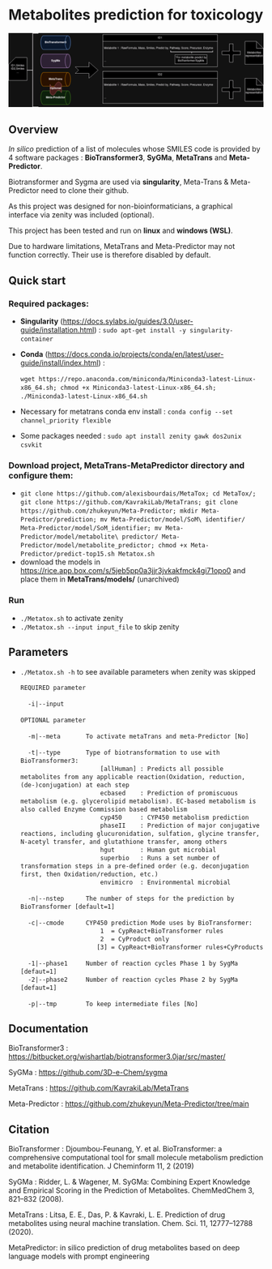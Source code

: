 # Metabolites prediction for toxicology

![screenshot](Images/MetaTox.png)

## Overview

*In silico* prediction of a list of molecules whose SMILES code is provided by 4 software packages : **BioTransformer3**, **SyGMa**, **MetaTrans** and **Meta-Predictor**.

Biotransformer and Sygma are used via **singularity**, Meta-Trans & Meta-Predictor need to clone their github.

As this project was designed for non-bioinformaticians, a graphical interface via zenity was included (optional).

This project has been tested and run on **linux** and **windows (WSL)**.

Due to hardware limitations, MetaTrans and Meta-Predictor may not function correctly. Their use is therefore disabled by default.

## Quick start

### Required packages:

- **Singularity** (https://docs.sylabs.io/guides/3.0/user-guide/installation.html) :
  `sudo apt-get install -y singularity-container`
- **Conda** (https://docs.conda.io/projects/conda/en/latest/user-guide/install/index.html) :
  
  `wget https://repo.anaconda.com/miniconda/Miniconda3-latest-Linux-x86_64.sh; chmod +x Miniconda3-latest-Linux-x86_64.sh; ./Miniconda3-latest-Linux-x86_64.sh`
- Necessary for metatrans conda env install : `conda config --set channel_priority flexible`
- Some packages needed : `sudo apt install zenity gawk dos2unix csvkit`

### Download project, MetaTrans-MetaPredictor directory and configure them: 

- `git clone https://github.com/alexisbourdais/MetaTox; cd MetaTox/; git clone https://github.com/KavrakiLab/MetaTrans; git clone https://github.com/zhukeyun/Meta-Predictor; mkdir Meta-Predictor/prediction; mv Meta-Predictor/model/SoM\ identifier/ Meta-Predictor/model/SoM_identifier; mv Meta-Predictor/model/metabolite\ predictor/ Meta-Predictor/model/metabolite_predictor; chmod +x Meta-Predictor/predict-top15.sh Metatox.sh`
- download the models in https://rice.app.box.com/s/5jeb5pp0a3jjr3jvkakfmck4gi71opo0 and place them in **MetaTrans/models/** (unarchived)

### Run
- `./Metatox.sh` to activate zenity
- `./Metatox.sh --input input_file` to skip zenity

## Parameters

- `./Metatox.sh -h` to see available parameters when zenity was skipped

      REQUIRED parameter

        -i|--input
  
      OPTIONAL parameter

        -m|--meta       To activate metaTrans and meta-Predictor [No]

        -t|--type       Type of biotransformation to use with BioTransformer3:
                            [allHuman] : Predicts all possible metabolites from any applicable reaction(Oxidation, reduction, (de-)conjugation) at each step 
                            ecbased    : Prediction of promiscuous metabolism (e.g. glycerolipid metabolism). EC-based metabolism is also called Enzyme Commission based metabolism
                            cyp450     : CYP450 metabolism prediction 
                            phaseII    : Prediction of major conjugative reactions, including glucuronidation, sulfation, glycine transfer, N-acetyl transfer, and glutathione transfer, among others 
                            hgut       : Human gut microbial
                            superbio   : Runs a set number of transformation steps in a pre-defined order (e.g. deconjugation first, then Oxidation/reduction, etc.)
                            envimicro  : Environmental microbial

        -n|--nstep      The number of steps for the prediction by BioTransformer [default=1]

        -c|--cmode      CYP450 prediction Mode uses by BioTransformer: 
                            1  = CypReact+BioTransformer rules
                            2  = CyProduct only
                           [3] = CypReact+BioTransformer rules+CyProducts
                    
        -1|--phase1     Number of reaction cycles Phase 1 by SygMa [defaut=1]
        -2|--phase2     Number of reaction cycles Phase 2 by SygMa [defaut=1]

        -p|--tmp        To keep intermediate files [No]

## Documentation

BioTransformer3 : https://bitbucket.org/wishartlab/biotransformer3.0jar/src/master/

SyGMa : https://github.com/3D-e-Chem/sygma

MetaTrans : https://github.com/KavrakiLab/MetaTrans

Meta-Predictor : https://github.com/zhukeyun/Meta-Predictor/tree/main

## Citation

BioTransformer : Djoumbou-Feunang, Y. et al. BioTransformer: a comprehensive computational tool for small molecule metabolism prediction and metabolite identification. J Cheminform 11, 2 (2019)

SyGMa : Ridder, L. & Wagener, M. SyGMa: Combining Expert Knowledge and Empirical Scoring in the Prediction of Metabolites. ChemMedChem 3, 821–832 (2008).

MetaTrans : Litsa, E. E., Das, P. & Kavraki, L. E. Prediction of drug metabolites using neural machine translation. Chem. Sci. 11, 12777–12788 (2020).

MetaPredictor: in silico prediction of drug metabolites based on deep language models with prompt engineering
